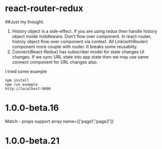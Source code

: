 # react-router-redux

##Just my thought.

1.  History object is a side-effect. If you are using redux then handle history object inside middleware. Don't flow over component. In react-router, histroy object flow over component via context. All Link(withRouter) component more couple with router. It breaks some reusablity.
2.  Connect(React-Redux) has subscriber model for state changes UI changes. If we sync URL state into app state then we may use same connect component for URL changes also.

I tried some example

```
npm install
npm run example
http://localhost:9090
```

# 1.0.0-beta.16

Match - props support array name={['page1','page2']}

# 1.0.0-beta.21
